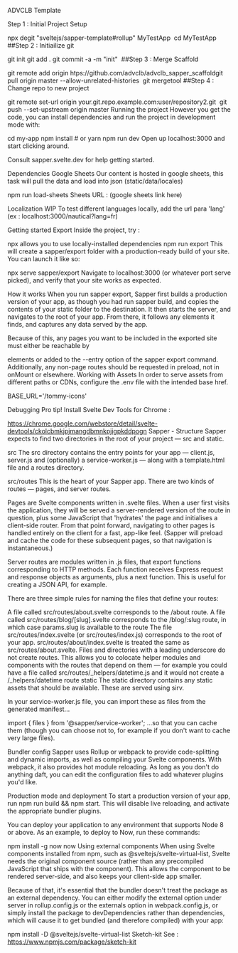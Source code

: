 ADVCLB Template

Step 1 : Initial Project Setup

npx degit "sveltejs/sapper-template#rollup" MyTestApp ​ cd MyTestApp ​ ​##Step 2 : Initiailize git​

git init git add . git commit -a -m "init" ​ ​##Step 3 : Merge Scaffold​

git remote add origin htps://github.com/advclb/advclb_sapper_scaffold ​ git pull origin master --allow-unrelated-histories ​ git mergetool ​ ​##Step 4 : Change repo to new project​

git remote set-url origin your.git.repo.example.com:user/repository2.git ​ git push --set-upstream origin master Running the project However you get the code, you can install dependencies and run the project in development mode with:

cd my-app npm install # or yarn npm run dev Open up localhost:3000 and start clicking around.

Consult sapper.svelte.dev for help getting started.

Dependencies Google Sheets Our content is hosted in google sheets, this task will pull the data and load into json (static/data/locales)

npm run load-sheets Sheets URL : (google sheets link here)

Localization WIP To test different languages locally, add the url para 'lang' (ex : localhost:3000/nautical?lang=fr)

Getting started Export Inside the project, try :

npx allows you to use locally-installed dependencies
npm run export This will create a sapper/export folder with a production-ready build of your site. You can launch it like so:

npx serve sapper/export Navigate to localhost:3000 (or whatever port serve picked), and verify that your site works as expected.

How it works When you run sapper export, Sapper first builds a production version of your app, as though you had run sapper build, and copies the contents of your static folder to the destination. It then starts the server, and navigates to the root of your app. From there, it follows any elements it finds, and captures any data served by the app.

Because of this, any pages you want to be included in the exported site must either be reachable by

elements or added to the --entry option of the sapper export command. Additionally, any non-page routes should be requested in preload, not in onMount or elsewhere.
Working with Assets In order to serve assets from different paths or CDNs, configure the .env file with the intended base href.

BASE_URL='/tommy-icons'

Debugging Pro tip! Install Svelte Dev Tools for Chrome :

https://chrome.google.com/webstore/detail/svelte-devtools/ckolcbmkjpjmangdbmnkpjigpkddpogn
Sapper - Structure Sapper expects to find two directories in the root of your project — src and static.

src The src directory contains the entry points for your app — client.js, server.js and (optionally) a service-worker.js — along with a template.html file and a routes directory.

src/routes This is the heart of your Sapper app. There are two kinds of routes — pages, and server routes.

Pages are Svelte components written in .svelte files. When a user first visits the application, they will be served a server-rendered version of the route in question, plus some JavaScript that 'hydrates' the page and initialises a client-side router. From that point forward, navigating to other pages is handled entirely on the client for a fast, app-like feel. (Sapper will preload and cache the code for these subsequent pages, so that navigation is instantaneous.)

Server routes are modules written in .js files, that export functions corresponding to HTTP methods. Each function receives Express request and response objects as arguments, plus a next function. This is useful for creating a JSON API, for example.

There are three simple rules for naming the files that define your routes:

A file called src/routes/about.svelte corresponds to the /about route. A file called src/routes/blog/[slug].svelte corresponds to the /blog/:slug route, in which case params.slug is available to the route The file src/routes/index.svelte (or src/routes/index.js) corresponds to the root of your app. src/routes/about/index.svelte is treated the same as src/routes/about.svelte. Files and directories with a leading underscore do not create routes. This allows you to colocate helper modules and components with the routes that depend on them — for example you could have a file called src/routes/_helpers/datetime.js and it would not create a /_helpers/datetime route static The static directory contains any static assets that should be available. These are served using sirv.

In your service-worker.js file, you can import these as files from the generated manifest...

import { files } from '@sapper/service-worker'; ...so that you can cache them (though you can choose not to, for example if you don't want to cache very large files).

Bundler config Sapper uses Rollup or webpack to provide code-splitting and dynamic imports, as well as compiling your Svelte components. With webpack, it also provides hot module reloading. As long as you don't do anything daft, you can edit the configuration files to add whatever plugins you'd like.

Production mode and deployment To start a production version of your app, run npm run build && npm start. This will disable live reloading, and activate the appropriate bundler plugins.

You can deploy your application to any environment that supports Node 8 or above. As an example, to deploy to Now, run these commands:

npm install -g now now Using external components When using Svelte components installed from npm, such as @sveltejs/svelte-virtual-list, Svelte needs the original component source (rather than any precompiled JavaScript that ships with the component). This allows the component to be rendered server-side, and also keeps your client-side app smaller.

Because of that, it's essential that the bundler doesn't treat the package as an external dependency. You can either modify the external option under server in rollup.config.js or the externals option in webpack.config.js, or simply install the package to devDependencies rather than dependencies, which will cause it to get bundled (and therefore compiled) with your app:

npm install -D @sveltejs/svelte-virtual-list Sketch-kit See : https://www.npmjs.com/package/sketch-kit